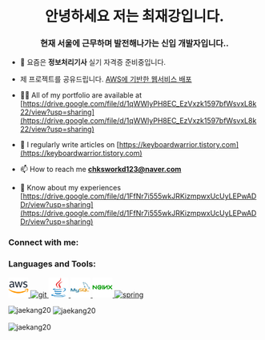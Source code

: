 <h1 align="center">안녕하세요 저는 최재강입니다.</h1>
<h3 align="center">현재 서울에 근무하며 발전해나가는 신입 개발자입니다..</h3>

- 🌱 요즘은 **정보처리기사** 실기 자격증 준비중입니다.

- 제 프로젝트를 공유드립니다. [AWS에 기반한 웹서비스 배포](http://ec2-43-200-120-235.ap-northeast-2.compute.amazonaws.com/)

- 👨‍💻 All of my portfolio are available at [https://drive.google.com/file/d/1qWWlyPH8EC_EzVxzk1597bfWsvxL8k22/view?usp=sharing](https://drive.google.com/file/d/1qWWlyPH8EC_EzVxzk1597bfWsvxL8k22/view?usp=sharing)

- 📝 I regularly write articles on [https://keyboardwarrior.tistory.com](https://keyboardwarrior.tistory.com)

- 📫 How to reach me **chksworkd123@naver.com**

- 📄 Know about my experiences [https://drive.google.com/file/d/1FfNr7i555wkJRKizmpwxUcUyLEPwADDr/view?usp=sharing](https://drive.google.com/file/d/1FfNr7i555wkJRKizmpwxUcUyLEPwADDr/view?usp=sharing)

<h3 align="left">Connect with me:</h3>
<p align="left">
</p>

<h3 align="left">Languages and Tools:</h3>
<p align="left"> <a href="https://aws.amazon.com" target="_blank" rel="noreferrer"> <img src="https://raw.githubusercontent.com/devicons/devicon/master/icons/amazonwebservices/amazonwebservices-original-wordmark.svg" alt="aws" width="40" height="40"/> </a> <a href="https://git-scm.com/" target="_blank" rel="noreferrer"> <img src="https://www.vectorlogo.zone/logos/git-scm/git-scm-icon.svg" alt="git" width="40" height="40"/> </a> <a href="https://www.java.com" target="_blank" rel="noreferrer"> <img src="https://raw.githubusercontent.com/devicons/devicon/master/icons/java/java-original.svg" alt="java" width="40" height="40"/> </a> <a href="https://www.mysql.com/" target="_blank" rel="noreferrer"> <img src="https://raw.githubusercontent.com/devicons/devicon/master/icons/mysql/mysql-original-wordmark.svg" alt="mysql" width="40" height="40"/> </a> <a href="https://www.nginx.com" target="_blank" rel="noreferrer"> <img src="https://raw.githubusercontent.com/devicons/devicon/master/icons/nginx/nginx-original.svg" alt="nginx" width="40" height="40"/> </a> <a href="https://spring.io/" target="_blank" rel="noreferrer"> <img src="https://www.vectorlogo.zone/logos/springio/springio-icon.svg" alt="spring" width="40" height="40"/> </a> </p>

<p><img align="left" src="https://github-readme-stats.vercel.app/api/top-langs?username=jaekang20&show_icons=true&theme=onedark&title_color=10c1e5&text_color=15d3f9&locale=en&layout=compact" alt="jaekang20" /></p>

<p>&nbsp;<img align="center" src="https://github-readme-stats.vercel.app/api?username=jaekang20&show_icons=true&theme=onedark&title_color=e15b5b&locale=en" alt="jaekang20" /></p>

<p><img align="center" src="https://github-readme-streak-stats.herokuapp.com/?user=jaekang20&theme=dark" alt="jaekang20" /></p>
